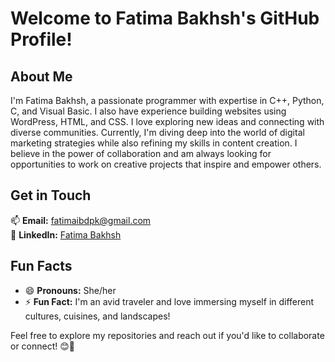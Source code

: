 # Welcome to Fatima Bakhsh's GitHub Profile!

## About Me
I'm Fatima Bakhsh, a passionate programmer with expertise in C++, Python, C, and Visual Basic. I also have experience building websites using WordPress, HTML, and CSS. I love exploring new ideas and connecting with diverse communities. Currently, I'm diving deep into the world of digital marketing strategies while also refining my skills in content creation. I believe in the power of collaboration and am always looking for opportunities to work on creative projects that inspire and empower others.

## Get in Touch
📫 **Email:** [fatimaibdpk@gmail.com](mailto:YourEmail@example.com)  
🔗 **LinkedIn:** [Fatima Bakhsh](https://www.linkedin.com/in/fatima-bakhsh)  

## Fun Facts
- 😄 **Pronouns:** She/her
- ⚡ **Fun Fact:** I'm an avid traveler and love immersing myself in different cultures, cuisines, and landscapes!

Feel free to explore my repositories and reach out if you'd like to collaborate or connect! 😊🌟
